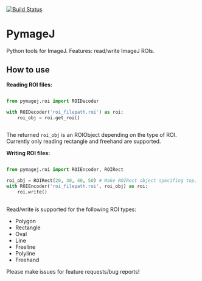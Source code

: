 [![Build Status](https://travis-ci.com/Jhsmit/PymageJ.svg?branch=master)](https://travis-ci.com/Jhsmit/PymageJ)

# PymageJ
Python tools for ImageJ. 
Features: read/write ImageJ ROIs.

## How to use

**Reading ROI files:**

```python

from pymagej.roi import ROIDecoder

with ROIDecoder('roi_filepath.roi') as roi:
    roi_obj = roi.get_roi()
  
```

The returned ```roi_obj``` is an ROIObject depending on the type of ROI. Currently only reading rectangle and freehand are supported.

**Writing ROI files:**

```python

from pymagej.roi import ROIEncoder, ROIRect

roi_obj = ROIRect(20, 30, 40, 50) # Make ROIRect object specifing top, left, bottom, right
with ROIEncoder('roi_filepath.roi', roi_obj) as roi:
    roi.write()
  
```

Read/write is supported for the following ROI types:

- Polygon
- Rectangle
- Oval
- Line
- Freeline
- Polyline
- Freehand



Please make issues for feature requests/bug reports!
